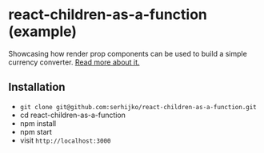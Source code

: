 # react-children-as-a-function (example)

Showcasing how render prop components can be used to build a simple currency converter. [Read more about it.](https://www.robinwieruch.de/react-render-props-pattern/)

## Installation

* `git clone git@github.com:serhijko/react-children-as-a-function.git`
* cd react-children-as-a-function
* npm install
* npm start
* visit `http://localhost:3000`
